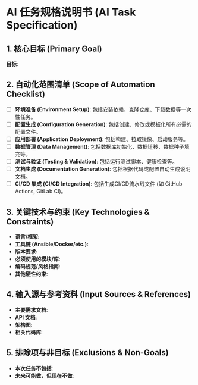 # AI 任务规格说明书 (AI Task Specification)

## 1. 核心目标 (Primary Goal)
<!-- 用一句话清晰地描述最终要实现的核心目标 -->
**目标**:

## 2. 自动化范围清单 (Scope of Automation Checklist)
<!-- 这是最关键的部分。请明确勾选本次任务需要覆盖的所有范围，未勾选的将被视为范围外。-->
- [ ] **环境准备 (Environment Setup)**: 包括安装依赖、克隆仓库、下载数据等一次性任务。
- [ ] **配置生成 (Configuration Generation)**: 包括创建、修改或模板化所有必需的配置文件。
- [ ] **应用部署 (Application Deployment)**: 包括构建、拉取镜像、启动服务等。
- [ ] **数据管理 (Data Management)**: 包括数据库初始化、数据迁移、数据种子填充等。
- [ ] **测试与验证 (Testing & Validation)**: 包括运行测试脚本、健康检查等。
- [ ] **文档生成 (Documentation Generation)**: 包括根据代码或配置自动生成说明文档。
- [ ] **CI/CD 集成 (CI/CD Integration)**: 包括生成CI/CD流水线文件 (如 GitHub Actions, GitLab CI)。

## 3. 关键技术与约束 (Key Technologies & Constraints)
<!-- 列出项目中必须遵守的技术选型、版本号或特定规范。-->
- **语言/框架**:
- **工具链 (Ansible/Docker/etc.)**:
- **版本要求**:
- **必须使用的模块/库**:
- **编码规范/风格指南**:
- **其他硬性约束**:

## 4. 输入源与参考资料 (Input Sources & References)
<!-- 列出我应该作为“事实来源 (Source of Truth)”的所有文档或文件。-->
- **主要需求文档**:
- **API 文档**:
- **架构图**:
- **相关代码库**:

## 5. 排除项与非目标 (Exclusions & Non-Goals)
<!-- 明确指出哪些事情是“不需要做的”，以防我过度发挥。-->
- **本次任务不包括**:
- **未来可能做，但现在不做**:
